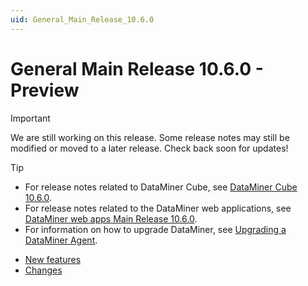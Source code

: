 ```yaml
---
uid: General_Main_Release_10.6.0
---
```


# General Main Release 10.6.0 - Preview

> [!IMPORTANT]
> We are still working on this release. Some release notes may still be modified or moved to a later release. Check back soon for updates!

> [!TIP]
>
> - For release notes related to DataMiner Cube, see [DataMiner Cube 10.6.0](xref:Cube_Main_Release_10.6.0).
> - For release notes related to the DataMiner web applications, see [DataMiner web apps Main Release 10.6.0](xref:Web_apps_Main_Release_10.6.0).
> - For information on how to upgrade DataMiner, see [Upgrading a DataMiner Agent](xref:Upgrading_a_DataMiner_Agent).

- [New features](xref:General_Main_Release_10.6.0_new_features)
- [Changes](xref:General_Main_Release_10.6.0_changes)

